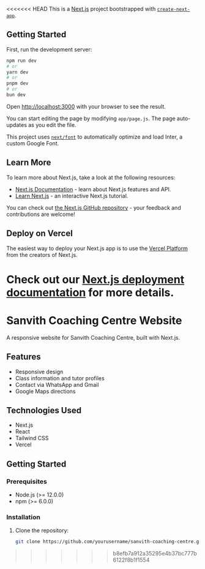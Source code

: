 <<<<<<< HEAD
This is a [Next.js](https://nextjs.org/) project bootstrapped with [`create-next-app`](https://github.com/vercel/next.js/tree/canary/packages/create-next-app).

## Getting Started

First, run the development server:

```bash
npm run dev
# or
yarn dev
# or
pnpm dev
# or
bun dev
```

Open [http://localhost:3000](http://localhost:3000) with your browser to see the result.

You can start editing the page by modifying `app/page.js`. The page auto-updates as you edit the file.

This project uses [`next/font`](https://nextjs.org/docs/basic-features/font-optimization) to automatically optimize and load Inter, a custom Google Font.

## Learn More

To learn more about Next.js, take a look at the following resources:

- [Next.js Documentation](https://nextjs.org/docs) - learn about Next.js features and API.
- [Learn Next.js](https://nextjs.org/learn) - an interactive Next.js tutorial.

You can check out [the Next.js GitHub repository](https://github.com/vercel/next.js/) - your feedback and contributions are welcome!

## Deploy on Vercel

The easiest way to deploy your Next.js app is to use the [Vercel Platform](https://vercel.com/new?utm_medium=default-template&filter=next.js&utm_source=create-next-app&utm_campaign=create-next-app-readme) from the creators of Next.js.

Check out our [Next.js deployment documentation](https://nextjs.org/docs/deployment) for more details.
=======
# Sanvith Coaching Centre Website

A responsive website for Sanvith Coaching Centre, built with Next.js.

## Features

- Responsive design
- Class information and tutor profiles
- Contact via WhatsApp and Gmail
- Google Maps directions

## Technologies Used

- Next.js
- React
- Tailwind CSS
- Vercel

## Getting Started

### Prerequisites

- Node.js (>= 12.0.0)
- npm (>= 6.0.0)

### Installation

1. Clone the repository:
   ```bash
   git clone https://github.com/yourusername/sanvith-coaching-centre.git
>>>>>>> b8efb7a912a35295e4b37bc777b6122f8b1f1554
